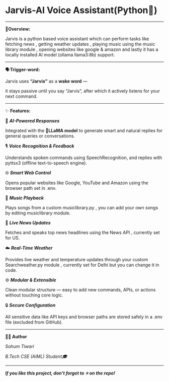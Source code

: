 # Jarvis-AI Voice Assistant(Python🐍)
---

🧩**Overview:**

Jarvis is a python based voice assistant which can perform tasks like fetching news , getting weather updates , playing music using the music library module , opening websites like google & amazon and lastly it has a locally installed AI model (ollama llama3:8b) support.

---

🗣️**Trigger-word:**

Jarvis uses **“Jarvis”** as a **wake word** —  

it stays passive until you say “Jarvis”, after which it actively listens for your next command.

---

✨ **Features:**

🧠 _**AI-Powered Responses**_

Integrated with the 🦙**LLaMA model** to generate smart and natural replies for general queries or conversations.

🎙️ _**Voice Recognition & Feedback**_

Understands spoken commands using SpeechRecognition, and replies with pyttsx3 (offline text-to-speech engine).

🌐 _**Smart Web Control**_

Opens popular websites like Google, YouTube and Amazon using the browser path set in .env.

🎵 _**Music Playback**_

Plays songs from a custom musiclibrary.py , you can add your own songs by editing musiclibrary module.

📰 _**Live News Updates**_

Fetches and speaks top news headlines using the News API , currently set for US.

☁️ _**Real-Time Weather**_

Provides live weather and temperature updates through your custom Searchweather.py module , currently set for Delhi but you can change it in code.

⚙️ _**Modular & Extensible**_

Clean modular structure — easy to add new commands, APIs, or actions without touching core logic.

🔒 _**Secure Configuration**_

All sensitive data like API keys and browser paths are stored safely in a .env file (excluded from GitHub).

---

**👨‍💻 Author**

_Sohum Tiwari_

 _B.Tech CSE (AIML) Student🎓_ 

---

_**If you like this project, don't forget to ⭐ on the repo!**_


